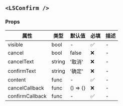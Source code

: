## `<LSConfirm />`

### Props

| 属性            | 类型   | 默认值   | 必填 | 描述 |
| --------------- | ------ | -------- | ---- | ---- |
| visible         | bool   | -        | ✅   | -    |
| cancel          | bool   | false    | ❌   | -    |
| cancelText      | string | '取消'   | ❌   | -    |
| confirmText     | string | '确定'   | ❌   | -    |
| content         | func   | -        | ✅   | -    |
| cancelCallback  | func   | () => {} | ❌   | -    |
| confirmCallback | func   | -        | ✅   | -    |
